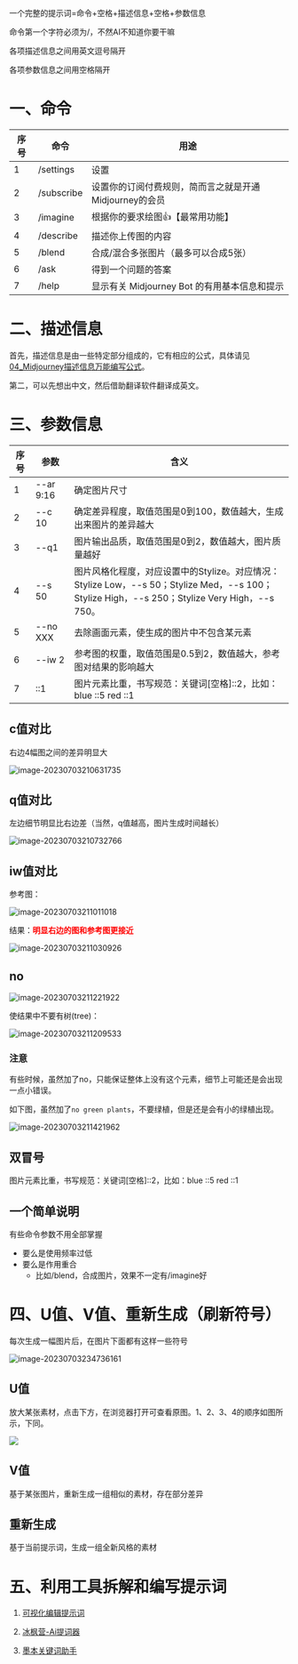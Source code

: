 一个完整的提示词=命令+空格+描述信息+空格+参数信息

命令第一个字符必须为/，不然AI不知道你要干嘛

各项描述信息之间用英文逗号隔开

各项参数信息之间用空格隔开



# 一、命令

| 序号 | 命令       | 用途                                                   |
| ---- | ---------- | ------------------------------------------------------ |
| 1    | /settings  | 设置                                                   |
| 2    | /subscribe | 设置你的订阅付费规则，简而言之就是开通Midjourney的会员 |
| 3    | /imagine   | 根据你的要求绘图👍【最常用功能】                        |
| 4    | /describe  | 描述你上传图的内容                                     |
| 5    | /blend     | 合成/混合多张图片（最多可以合成5张）                   |
| 6    | /ask       | 得到一个问题的答案                                     |
| 7    | /help      | 显示有关 Midjourney Bot 的有用基本信息和提示           |

# 二、描述信息

首先，描述信息是由一些特定部分组成的，它有相应的公式，具体请见[04_Midjourney描述信息万能编写公式](.\04_Midjourney描述信息万能编写公式.md)。

第二，可以先想出中文，然后借助翻译软件翻译成英文。

# 三、参数信息

| 序号 | 参数      | 含义                                                         |
| ---- | --------- | ------------------------------------------------------------ |
| 1    | --ar 9:16 | 确定图片尺寸                                                 |
| 2    | --c 10    | 确定差异程度，取值范围是0到100，数值越大，生成出来图片的差异越大 |
| 3    | --q1      | 图片输出品质，取值范围是0到2，数值越大，图片质量越好         |
| 4    | --s 50    | 图片风格化程度，对应设置中的Stylize。对应情况：<br />Stylize Low，--s 50；Stylize Med，--s 100；Stylize High，--s 250；Stylize Very High，--s 750。 |
| 5    | --no XXX  | 去除画面元素，使生成的图片中不包含某元素                     |
| 6    | --iw 2    | 参考图的权重，取值范围是0.5到2，数值越大，参考图对结果的影响越大 |
| 7    | ::1       | 图片元素比重，书写规范：关键词[空格]::2，比如：blue ::5 red ::1 |

## c值对比

右边4幅图之间的差异明显大

![image-20230703210631735](https://picture-cloud-master.oss-cn-hangzhou.aliyuncs.com/img202307032106182.png)



## q值对比

左边细节明显比右边差（当然，q值越高，图片生成时间越长）

![image-20230703210732766](https://picture-cloud-master.oss-cn-hangzhou.aliyuncs.com/img202307032107271.png)



## iw值对比

参考图：

![image-20230703211011018](https://picture-cloud-master.oss-cn-hangzhou.aliyuncs.com/img202307032110215.png)

结果：<strong style="color:red;">明显右边的图和参考图更接近</strong>

![image-20230703211030926](https://picture-cloud-master.oss-cn-hangzhou.aliyuncs.com/img202307032110289.png)



## no

![image-20230703211221922](https://picture-cloud-master.oss-cn-hangzhou.aliyuncs.com/img202307032112485.png)

使结果中不要有树(tree)：

![image-20230703211209533](https://picture-cloud-master.oss-cn-hangzhou.aliyuncs.com/img202307032112985.png)

### 注意

有些时候，虽然加了no，只能保证整体上没有这个元素，细节上可能还是会出现一点小错误。

如下图，虽然加了`no green plants`，不要绿植，但是还是会有小的绿植出现。

![image-20230703211421962](https://picture-cloud-master.oss-cn-hangzhou.aliyuncs.com/img202307032114498.png)

## 双冒号

图片元素比重，书写规范：关键词[空格]::2，比如：blue ::5 red ::1

## 一个简单说明

有些命令参数不用全部掌握

- 要么是使用频率过低
- 要么是作用重合
  - 比如/blend，合成图片，效果不一定有/imagine好

# 四、U值、V值、重新生成（刷新符号）

每次生成一幅图片后，在图片下面都有这样一些符号

![image-20230703234736161](https://picture-cloud-master.oss-cn-hangzhou.aliyuncs.com/img202307032347223.png)

## U值

放大某张素材，点击下方，在浏览器打开可查看原图。1、2、3、4的顺序如图所示，下同。

![](https://picture-cloud-master.oss-cn-hangzhou.aliyuncs.com/img202307052229200.png)

## V值

基于某张图片，重新生成一组相似的素材，存在部分差异

## 重新生成

基于当前提示词，生成一组全新风格的素材

# 五、利用工具拆解和编写提示词

1. [可视化编辑提示词](https://moonvy.com/apps/ops/)

2. [冰枫营-Ai提词器](https://frozenland.cc/teleprompter.html)
3. [墨本关键词助手](https://www.mbprompt.com/#/)
